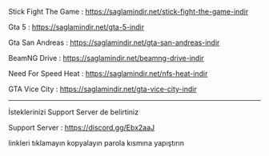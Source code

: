 Stick Fight The Game : https://saglamindir.net/stick-fight-the-game-indir

Gta 5 : https://saglamindir.net/gta-5-indir

Gta San Andreas : https://saglamindir.net/gta-san-andreas-indir

BeamNG Drive : https://saglamindir.net/beamng-drive-indir

Need For Speed Heat : https://saglamindir.net/nfs-heat-indir

GTA Vice City : https://saglamindir.net/gta-vice-city-indir

--------------------------------------------------------------------------------

İsteklerinizi Support Server de belirtiniz

Support Server : https://discord.gg/Ebx2aaJ

linkleri tıklamayın kopyalayın parola kısmına yapıştırın
